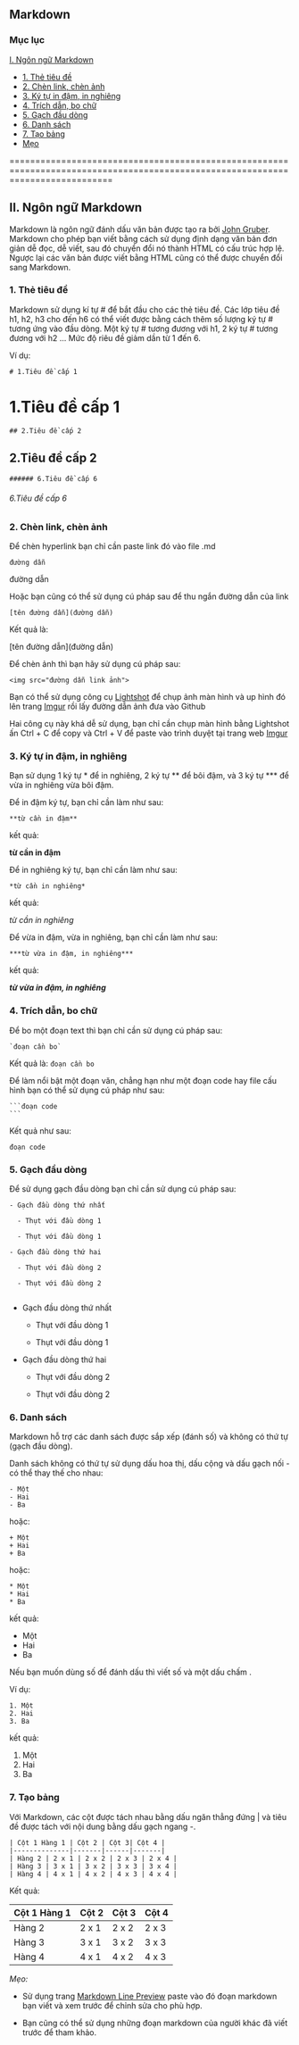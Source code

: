 
## Markdown

### Mục lục

[I. Ngôn ngữ Markdown](#ngonngumarkdown)
- [1. Thẻ tiêu đề](#thetieude)
- [2. Chèn link, chèn ảnh](#chenlinkchenanh)
- [3. Ký tự in đậm, in nghiêng](#kytuindaminnghieng)
- [4. Trích dẫn, bo chữ](#trichdanbochu)
- [5. Gạch đầu dòng](#gachdaudong)
- [6. Danh sách](#danhsach)
- [7. Tạo bảng](#taobang)
- [Mẹo](#meo)
	
================================================================================================================================

<a name="ngonngumarkdown"></a>

## II. Ngôn ngữ Markdown

Markdown là ngôn ngữ đánh dấu văn bản được tạo ra bởi [John Gruber](https://en.wikipedia.org/wiki/John_Gruber). Markdown cho phép bạn viết bằng cách sử dụng định dạng văn bản đơn giản dễ đọc, dễ viết, sau đó chuyển đổi nó thành HTML có cấu trúc hợp lệ. Ngược lại các văn bản được viết bằng HTML cũng có thể được chuyển đổi sang Markdown.

<a name="thetieude"></a>

### 1. Thẻ tiêu đề

Markdown sử dụng kí tự # để bắt đầu cho các thẻ tiêu đề. Các lớp tiêu đề h1, h2, h3 cho đến h6 có thể viết được bằng cách thêm số lượng ký tự # tương ứng vào đầu dòng. Một ký tự # tương đương với h1, 2 ký tự # tương đương với h2 ... Mức độ riêu đề giảm dần từ 1 đến 6.

Ví dụ:

```
# 1.Tiêu đề cấp 1
```

# 1.Tiêu đề cấp 1

```
## 2.Tiêu đề cấp 2
```

## 2.Tiêu đề cấp 2

```
###### 6.Tiêu đề cấp 6
```

###### 6.Tiêu đề cấp 6

<a name="chenlinkchenanh"></a>

### 2. Chèn link, chèn ảnh

Để chèn hyperlink bạn chỉ cần paste link đó vào file .md

```
đường dẫn
```

đường dẫn

Hoặc bạn cũng có thể sử dụng cú pháp sau để thu ngắn đường dẫn của link

```
[tên đường dẫn](đường dẫn)
```

Kết quả là:

[tên đường dẫn](đường dẫn)

Để chèn ảnh thì bạn hãy sử dụng cú pháp sau:

```
<img src="đường dẫn link ảnh">
```

Bạn có thể sử dụng công cụ [Lightshot](https://app.prntscr.com/en/index.html) để chụp ảnh màn hình và up hình đó lên trang [Imgur](https://imgur.com/) rồi lấy đường dẫn ảnh đưa vào Github

Hai công cụ này khá dễ sử dụng, bạn chỉ cần chụp màn hình bằng Lightshot ấn Ctrl + C để copy và Ctrl + V để paste vào trình duyệt tại trang web [Imgur](https://imgur.com/)

<a name="kytuindaminnghieng"></a>

### 3. Ký tự in đậm, in nghiêng

Bạn sử dụng 1 ký tự * để in nghiêng, 2 ký tự ** để bôi đậm, và 3 ký tự *** để vừa in nghiêng vừa bôi đậm.

Để in đậm ký tự, bạn chỉ cần làm như sau:

```
**từ cần in đậm**
```

kết quả:

**từ cần in đậm**

Để in nghiêng ký tự, bạn chỉ cần làm như sau:

```
*từ cần in nghiêng*
```

kết quả:

*từ cần in nghiêng*

Để vừa in đậm, vừa in nghiêng, bạn chỉ cần làm như sau:

```
***từ vừa in đậm, in nghiêng***
```

kết quả:

***từ vừa in đậm, in nghiêng***

<a name="trichdanbochu"></a>

### 4. Trích dẫn, bo chữ

Để bo một đoạn text thì bạn chỉ cần sử dụng cú pháp sau:

```
`đoạn cần bo`
```

Kết quả là: `đoạn cần bo`

Để làm nổi bật một đoạn văn, chẳng hạn như một đoạn code hay file cấu hình bạn có thể sử dụng cú pháp như sau:

    ```đoạn code
    ```

Kết quả như sau:

```
đoạn code
```

<a name="gachdaudong"></a>

### 5. Gạch đầu dòng

Để sử dụng gạch đầu dòng bạn chỉ cần sử dụng cú pháp sau:

```
- Gạch đầu dòng thứ nhất
  
  - Thụt với đầu dòng 1
  
  - Thụt với đầu dòng 1
 
- Gạch đầu dòng thứ hai
  
  - Thụt với đầu dòng 2
  
  - Thụt với đầu dòng 2
  
```

- Gạch đầu dòng thứ nhất
  
  - Thụt với đầu dòng 1
  
  - Thụt với đầu dòng 1
  
- Gạch đầu dòng thứ hai
  
  - Thụt với đầu dòng 2
  
  - Thụt với đầu dòng 2
  
<a name="danhsach"></a>
  
### 6. Danh sách

Markdown hỗ trợ các danh sách được sắp xếp (đánh số) và không có thứ tự (gạch đầu dòng).

Danh sách không có thứ tự sử dụng dấu hoa thị, dấu cộng và dấu gạch nối - có thể thay thế cho nhau:

```
- Một
- Hai
- Ba
```

hoặc:

```
+ Một
+ Hai
+ Ba
```

hoặc:

```
* Một
* Hai
* Ba
```

kết quả:

- Một
- Hai
- Ba

Nếu bạn muốn dùng số để đánh dấu thì viết số và một dấu chấm .

Ví dụ:

```
1. Một
2. Hai
3. Ba
```

kết quả:

1. Một
2. Hai
3. Ba

<a name="taobang"></a>

### 7. Tạo bảng

Với Markdown, các cột được tách nhau bằng dấu ngăn thẳng đứng | và tiêu đề được tách với nội dung bằng dấu gạch ngang -.

```
| Cột 1 Hàng 1 | Cột 2 | Cột 3| Cột 4 |
|--------------|-------|------|-------|
| Hàng 2 | 2 x 1 | 2 x 2 | 2 x 3 | 2 x 4 |
| Hàng 3 | 3 x 1 | 3 x 2 | 3 x 3 | 3 x 4 |
| Hàng 4 | 4 x 1 | 4 x 2 | 4 x 3 | 4 x 4 |
```

Kết quả:

| Cột 1 Hàng 1 | Cột 2 | Cột 3| Cột 4 |
|--------------|-------|------|-------|
| Hàng 2 | 2 x 1 | 2 x 2 | 2 x 3 | 2 x 4 |
| Hàng 3 | 3 x 1 | 3 x 2 | 3 x 3 | 3 x 4 |
| Hàng 4 | 4 x 1 | 4 x 2 | 4 x 3 | 4 x 4 |

<a name="meo"></a>

*Mẹo:*

- Sử dụng trang [Markdown Line Preview](https://markdownlivepreview.com/) paste vào đó đoạn markdown bạn viết và xem trước để chỉnh sửa cho phù hợp.

- Bạn cũng có thể sử dụng những đoạn markdown của người khác đã viết trước để tham khảo.
